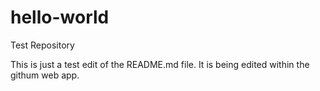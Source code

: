 # hello-world
Test Repository

This is just a test edit of the README.md file.
It is being edited within the githum web app.
